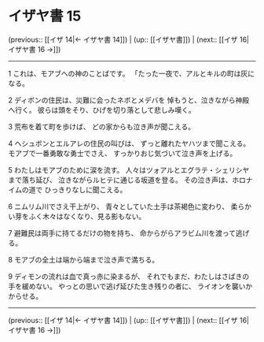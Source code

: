 # イザヤ書 15

(previous:: [[イザ 14|← イザヤ書 14]]) | (up:: [[イザヤ書]]) | (next:: [[イザ 16|イザヤ書 16 →]])

***


1 これは、モアブへの神のことばです。 「たった一夜で、アルとキルの町は灰になる。 

2 ディボンの住民は、災難に会ったネボとメデバを 悼もうと、泣きながら神殿へ行く。 彼らは頭をそり、ひげを切り落として悲しみ嘆く。 

3 荒布を着て町を歩けば、 どの家からも泣き声が聞こえる。 

4 ヘシュボンとエルアレの住民の叫びは、 ずっと離れたヤハツまで聞こえる。 モアブで一番勇敢な勇士でさえ、 すっかりおじ気づいて泣き声を上げる。 

5 わたしはモアブのために涙を流す。 人々はツォアルとエグラテ・シェリシヤまで落ち延び、 泣きながらルヒテに通じる坂道を登る。 その泣き声は、ホロナイムの道で ひっきりなしに聞こえる。 

6 ニムリム川でさえ干上がり、 青々としていた土手は茶褐色に変わり、 柔らかい芽をふく木々はなくなり、見る影もない。 

7 避難民は両手に持てるだけの物を持ち、 命からがらアラビム川を渡って逃げる。 

8 モアブの全土は端から端まで泣き声で満ちる。 

9 ディモンの流れは血で真っ赤に染まるが、 それでもまだ、わたしはさばきの手を緩めない。 やっとの思いで逃げ延びた生き残りの者に、 ライオンを襲いかからせる。

***

(previous:: [[イザ 14|← イザヤ書 14]]) | (up:: [[イザヤ書]]) | (next:: [[イザ 16|イザヤ書 16 →]])
